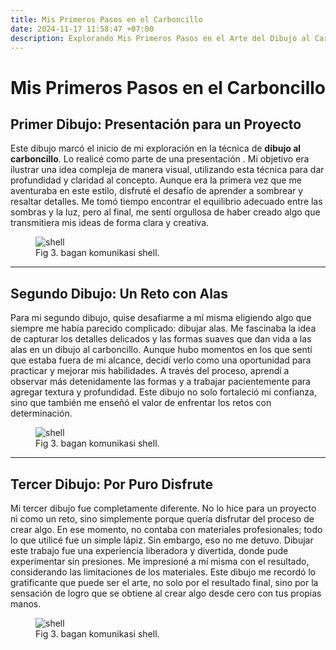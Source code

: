 ```yaml
---
title: Mis Primeros Pasos en el Carboncillo
date: 2024-11-17 11:58:47 +07:00
description: Explorando Mis Primeros Pasos en el Arte del Dibujo al Carboncillo
---
```


# **Mis Primeros Pasos en el Carboncillo**

## Primer Dibujo: Presentación para un Proyecto  
Este dibujo marcó el inicio de mi exploración en la técnica de **dibujo al carboncillo**. Lo realicé como parte de una presentación . Mi objetivo era ilustrar una idea compleja de manera visual, utilizando esta técnica para dar profundidad y claridad al concepto. Aunque era la primera vez que me aventuraba en este estilo, disfruté el desafío de aprender a sombrear y resaltar detalles. Me tomó tiempo encontrar el equilibrio adecuado entre las sombras y la luz, pero al final, me sentí orgullosa de haber creado algo que transmitiera mis ideas de forma clara y creativa.

<figure>
<img src="/first/1.jpg" alt="shell">
<figcaption>Fig 3. bagan komunikasi shell.</figcaption>
</figure>

---

## Segundo Dibujo: Un Reto con Alas  
Para mi segundo dibujo, quise desafiarme a mí misma eligiendo algo que siempre me había parecido complicado: dibujar alas. Me fascinaba la idea de capturar los detalles delicados y las formas suaves que dan vida a las alas en un dibujo al carboncillo. Aunque hubo momentos en los que sentí que estaba fuera de mi alcance, decidí verlo como una oportunidad para practicar y mejorar mis habilidades. A través del proceso, aprendí a observar más detenidamente las formas y a trabajar pacientemente para agregar textura y profundidad. Este dibujo no solo fortaleció mi confianza, sino que también me enseñó el valor de enfrentar los retos con determinación.

<figure>
<img src="/first/2.jpg" alt="shell">
<figcaption>Fig 3. bagan komunikasi shell.</figcaption>
</figure>

---

## Tercer Dibujo: Por Puro Disfrute  
Mi tercer dibujo fue completamente diferente. No lo hice para un proyecto ni como un reto, sino simplemente porque quería disfrutar del proceso de crear algo. En ese momento, no contaba con materiales profesionales; todo lo que utilicé fue un simple lápiz. Sin embargo, eso no me detuvo. Dibujar este trabajo fue una experiencia liberadora y divertida, donde pude experimentar sin presiones. Me impresioné a mí misma con el resultado, considerando las limitaciones de los materiales. Este dibujo me recordó lo gratificante que puede ser el arte, no solo por el resultado final, sino por la sensación de logro que se obtiene al crear algo desde cero con tus propias manos.

<figure>
<img src="/first/3.jpg" alt="shell">
<figcaption>Fig 3. bagan komunikasi shell.</figcaption>
</figure>
